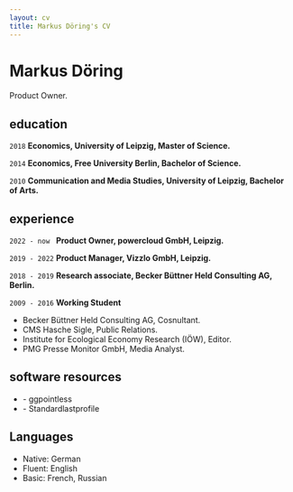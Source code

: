 ```yaml
---
layout: cv
title: Markus Döring's CV
---
```

# Markus Döring
Product Owner.

## education

`2018`
__Economics, University of Leipzig, Master of Science.__

`2014`
__Economics, Free University Berlin, Bachelor of Science.__

`2010`
__Communication and Media Studies, University of Leipzig, Bachelor of Arts.__

## experience

`2022 - now `
__Product Owner, powercloud GmbH, Leipzig.__

`2019 - 2022`
__Product Manager, Vizzlo GmbH, Leipzig.__

`2018 - 2019`
__Research associate, Becker Büttner Held Consulting AG, Berlin.__

`2009 - 2016`
__Working Student__
  - Becker Büttner Held Consulting AG, Cosnultant.
  - CMS Hasche Sigle, Public Relations.
  - Institute for Ecological Economy Research (IÖW), Editor.
  - PMG Presse Monitor GmbH, Media Analyst.

## software resources

- \- ggpointless &nbsp;&nbsp;&nbsp;&nbsp;&nbsp;<a href="https://flrd.github.io/ggpointless/"><i class="fas fa-home"></i></a>&nbsp;&nbsp;&nbsp;&nbsp;&nbsp;<a href="https://github.com/flrd/ggpointless/"><i class="fab fa-github"></i></a>
- \- Standardlastprofile &nbsp;&nbsp;&nbsp;&nbsp;&nbsp;<a href="https://flrd.github.io/standardlastprofile/"><i class="fas fa-home"></i></a>&nbsp;&nbsp;&nbsp;&nbsp;&nbsp;<a href="https://github.com/flrd/standardlastprofile/"><i class="fab fa-github"></i></a>

## Languages

- Native: German
- Fluent: English
- Basic: French, Russian



<!-- ### Footer Last updated: March 2024 -->


